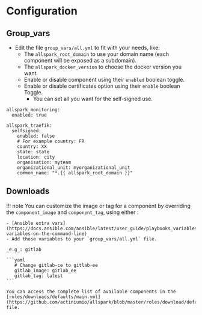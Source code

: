 # Configuration

## Group_vars
- Edit the file `group_vars/all.yml` to fit with
your needs, like:
  - The `allspark_root_domain` to use your domain name
    (each component will be exposed as a subdomain).
  - The `allspark_docker_version` to choose the docker version you want.
  - Enable or disable component using their `enabled` boolean toggle.
  - Enable or disable certificates option using their `enable` boolean Toggle.
    - You can set all you want for the self-signed use.

```
allspark_monitoring:
  enabled: true

allspark_traefik:
  selfsigned:
    enabled: false
    # For example country: FR
    country: XX
    state: state
    location: city
    organisation: myteam
    organizational_unit: myorganizational_unit
    common_name: "*.{{ allspark_root_domain }}"
```

## Downloads

!!! note
    You can customize the image or tag for a component by overriding the `component_image` and `component_tag`, using either :

    - [Ansible extra vars](https://docs.ansible.com/ansible/latest/user_guide/playbooks_variables.html#passing-variables-on-the-command-line)
    - Add those variables to your `group_vars/all.yml` file.

    _e.g_: gitlab

    ```yaml
       # Change gitlab-ce to gitlab-ee
       gitlab_image: gitlab_ee
       gitlab_tag: latest
    ```

    You can access the complete list of available components in the [roles/downloads/defaults/main.yml](https://github.com/actiniumio/allspark/blob/master/roles/download/defaults/main.yml) file.
